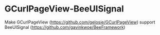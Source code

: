 GCurlPageView-BeeUISignal
=========================

Make GCurlPageView (https://github.com/gelosie/GCurlPageView) support BeeUISignal (https://github.com/gavinkwoe/BeeFramework)